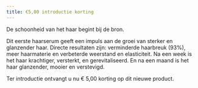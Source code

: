 ```yaml
---
title: €5,00 introductie korting
---
```

De schoonheid van het haar begint bij de bron. 

Dit eerste haarserum geeft een impuls aan de groei van sterker en glanzender haar.
Directe resultaten zijn: verminderde haarbreuk (93%), meer haarmaterie en verbeterde weerstand en elasticiteit. Na een week is het haar krachtiger, versterkt, en gerevitaliseerd. En na een maand is het haar glanzender, mooier en verstevigd.

Ter introductie ontvangt u nu € 5,00 korting op dit nieuwe product.